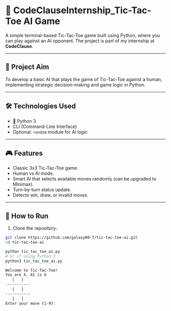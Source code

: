 # 🤖 CodeClauseInternship_Tic-Tac-Toe AI Game

A simple terminal-based Tic-Tac-Toe game built using Python, where you can play against an AI opponent. The project is part of my internship at **CodeClause**.

---

## 🎯 Project Aim

To develop a basic AI that plays the game of Tic-Tac-Toe against a human, implementing strategic decision-making and game logic in Python.

---

## 🛠️ Technologies Used

- 🐍 Python 3
- CLI (Command-Line Interface)
- Optional: `random` module for AI logic

---

## 🎮 Features

- Classic 3x3 Tic-Tac-Toe game.
- Human vs AI mode.
- Smart AI that selects available moves randomly (can be upgraded to Minimax).
- Turn-by-turn status update.
- Detects win, draw, or invalid moves.

---

## 📁 How to Run

1. Clone the repository:

```bash
git clone https://github.com/galaxy00-7/tic-tac-toe-ai.git
cd tic-tac-toe-ai

python tic_tac_toe_ai.py
# or if using Python 3
python3 tic_tac_toe_ai.py

Welcome to Tic-Tac-Toe!
You are X, AI is O
   |   |  
-----------
   |   |  
-----------
   |   |  
Enter your move (1-9): 

